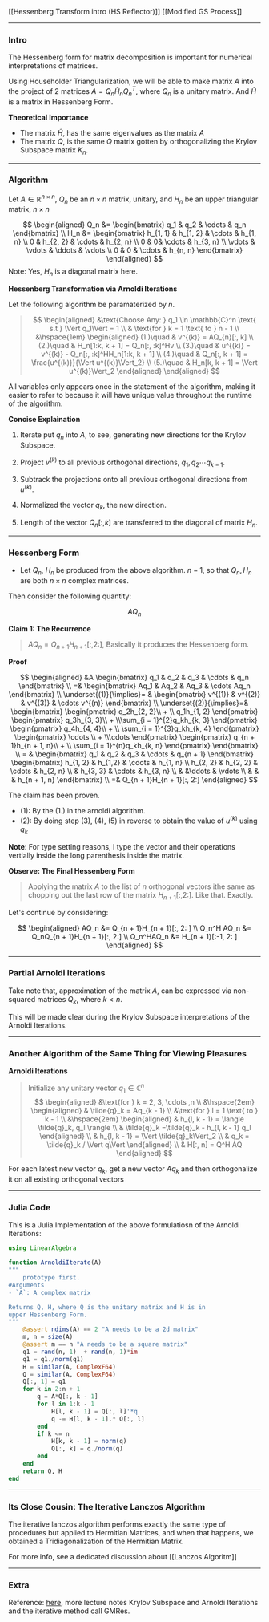 [[Hessenberg Transform intro (HS Reflector)]]
[[Modified GS Process]]

---
### **Intro**

The Hessenberg form for matrix decomposition is important for numerical interpretations of matrices. 

Using Householder Triangularization, we will be able to make matrix $A$ into the project of 2 matrices $A = Q_n\tilde{H}_nQ_n^T$, where $Q_n$ is a unitary matrix. And $\tilde{H}$ is a matrix in Hessenberg Form. 

**Theoretical Importance**

* The matrix $\tilde{H}$, has the same eigenvalues as the matrix $A$
* The matrix $Q$, is the same $Q$ matrix gotten by orthogonalizing the Krylov Subspace matrix $K_n$. 


---
### **Algorithm**

Let $A\in \mathbb{R}^{n \times n}$, $Q_n$ be an $n\times n$ matrix, unitary, and $H_n$ be an upper triangular matrix, $n\times n$

$$
\begin{aligned}
    Q_n &= \begin{bmatrix}
        q_1 & q_2 & \cdots & q_n
    \end{bmatrix}
    \\
    H_n &= 
    \begin{bmatrix}
        h_{1, 1} & h_{1, 2} & \cdots & h_{1, n}
        \\
        0 & h_{2, 2} & \cdots & h_{2, n}
        \\
        0 & 0& \cdots & h_{3, n}
        \\
        \vdots & \vdots & \ddots & \vdots 
        \\
        0 & 0 & \cdots & h_{n, n}
    \end{bmatrix}
\end{aligned}
$$
Note: Yes, $H_n$ is a diagonal matrix here. 

**Hessenberg Transformation via Arnoldi Iterations**


Let the following algorithm be paramaterized by $n$. 

> $$
> \begin{aligned}
>     &\text{Choose Any: } q_1 \in \mathbb{C}^n \text{ s.t } \Vert q_1\Vert = 1
>     \\
>     & \text{for } k = 1 \text{ to } n - 1
>     \\
>     &\hspace{1em}
>     \begin{aligned}
>         (1.)\quad  & v^{(k)} = AQ_{n}[:, k]
>             \\
>         (2.)\quad  & H_n[1:k, k + 1] = Q_n[:, :k]^Hv
>             \\
>         (3.)\quad  & u^{(k)} = v^{(k)} - Q_n[:, :k]^HH_n[1:k, k + 1]
>             \\
>         (4.)\quad  & Q_n[:, k + 1] = \frac{u^{(k)}}{\Vert u^{(k)}\Vert_2}
>             \\
>         (5.)\quad & H_n[k, k + 1] = \Vert u^{(k)}\Vert_2
> \end{aligned}
> \end{aligned}
> $$
 
All variables only appears once in the statement of the algorithm, making it easier to refer to because it will have unique value throughout the runtime of the algorithm. 

**Concise Explaination** 

1. Iterate put $q_n$ into $A$, to see, generating new directions for the Krylov Subspace. 

2. Project $v^{(k)}$ to all previous orthogonal directions, $q_1, q_2 \cdots q_{k- 1}$. 

3. Subtrack the projections onto all previous orthogonal directions from $u^{(k)}$. 

4. Normalized the vector $q_{k}$, the new direction. 

5. Length of the vector $Q_n[:, k]$ are transferred to the diagonal of matrix $H_n$.

---
### **Hessenberg Form**

* Let $Q_n$, $H_n$ be produced from the above algorithm. $n - 1$, so that $Q_n, H_n$ are both $n\times n$ complex matrices. 

Then consider the following quantity: 

$$
AQ_n
$$

**Claim 1: The Recurrence** 

> $AQ_n =Q_{n + 1}H_{n + 1}[:, 2:]$, Basically it produces the Hessenberg form. 

**Proof**

$$
\begin{aligned}
    &A \begin{bmatrix}
        q_1 & q_2 & q_3 & \cdots & q_n
    \end{bmatrix}
    \\
    =& \begin{bmatrix}
        Aq_1 & Aq_2 & Aq_3 & \cdots Aq_n
    \end{bmatrix}
    \\
    \underset{(1)}{\implies}= &  
    \begin{bmatrix}
        v^{(1)} & v^{(2)} & v^{(3)} & \cdots v^{(n)}
    \end{bmatrix}
    \\
    \underset{(2)}{\implies}=& 
    \begin{bmatrix}
        \begin{pmatrix}
            q_2h_{2, 2}\\ + \\ q_1h_{1, 2}
        \end{pmatrix}
        \begin{pmatrix}
            q_3h_{3, 3}\\ + \\\sum_{i = 1}^{2}q_kh_{k, 3}
        \end{pmatrix}
        \begin{pmatrix}
            q_4h_{4, 4}\\ + \\ \sum_{i = 1}^{3}q_kh_{k, 4}
        \end{pmatrix}
        \begin{pmatrix}
            \cdots \\ + \\\cdots
        \end{pmatrix}
        \begin{pmatrix}
            q_{n + 1}h_{n + 1, n}\\ + \\ \sum_{i = 1}^{n}q_kh_{k, n}
        \end{pmatrix}
    \end{bmatrix}
    \\ 
    = &
    \begin{bmatrix}
        q_1 & q_2 & q_3 & \cdots & q_{n + 1} 
    \end{bmatrix}
    \begin{bmatrix}
        h_{1, 2} & h_{1,2} & \cdots & h_{1, n}
        \\
        h_{2, 2} & h_{2, 2} & \cdots & h_{2, n}
        \\
        & h_{3, 3} & \cdots & h_{3, n}
        \\
        & &\ddots & \vdots
        \\
        & & & h_{n + 1, n} 
    \end{bmatrix}
    \\
    =& Q_{n + 1}H_{n + 1}[:, 2:]
\end{aligned}
$$

The claim has been proven. 

* (1): By the (1.) in the arnoldi algorithm. 
* (2): By doing step (3), (4), (5) in reverse to obtain the value of $u^{(k)}$ using $q_{k}$

**Note**: For type setting reasons, I type the vector and their operations vertially inside the long parenthesis inside the matrix. 

**Observe: The Final Hessenberg Form** 

> Applying the matrix $A$ to the list of $n$ orthogonal vectors ithe same as chopping out the last row of the matrix $H_{n +  1}[:, 2:]$. Like that. Exactly. 

Let's continue by considering: 

$$
\begin{aligned}
    AQ_n &= Q_{n + 1}H_{n + 1}[:, 2: ]
    \\
    Q_n^H AQ_n &= Q_nQ_{n + 1}H_{n + 1}[:, 2:]
    \\
    Q_n^HAQ_n &= H_{n + 1}[:-1, 2: ]
\end{aligned}
$$


---
### **Partial Arnoldi Iterations**

Take note that, approximation of the matrix $A$, can be expressed via non-squared matrices $Q_k$, where $k < n$. 

This will be made clear during the Krylov Subspace interpretations of the Arnoldi Iterations. 

---
### **Another Algorithm of the Same Thing for Viewing Pleasures**

**Arnoldi Iterations**

> Initialize any unitary vector $q_1 \in \mathbb{C}^n$
> $$
> \begin{aligned}
>     &\text{for } k = 2, 3, \cdots ,n
>     \\
>     &\hspace{2em}
>     \begin{aligned}
>         & \tilde{q}_k = Aq_{k - 1}
>         \\
>         &\text{for } l = 1 \text{ to } k - 1
>         \\
>         &\hspace{2em}
>         \begin{aligned}
>             & h_{l, k - 1} = \langle \tilde{q}_k, q_l \rangle
>             \\
>             & \tilde{q}_k =\tilde{q}_k - h_{l, k - 1} q_l
>         \end{aligned}
>         \\
>         & h_{l, k - 1} = \Vert \tilde{q}_k\Vert_2
>         \\
>         & q_k = \tilde{q}_k / \Vert q\Vert
>     \end{aligned}
>      \\
>      & H[:, n] = Q^H AQ
> \end{aligned}
> $$

For each latest new vector $q_k$, get a new vector $Aq_k$ and then orthogonalize it on all existing orthogonal vectors

---
### **Julia Code** 

This is a Julia Implementation of the above formulatiosn of the Arnoldi Iterations: 

```julia
using LinearAlgebra

function ArnoldiIterate(A)
"""
    prototype first. 
#Arguments
- `A`: A complex matrix

Returns Q, H, where Q is the unitary matrix and H is in 
upper Hessenberg Form. 
"""
    @assert ndims(A) == 2 "A needs to be a 2d matrix"
    m, n = size(A)
    @assert m == n "A needs to be a square matrix"
    q1 = rand(n, 1)  + rand(n, 1)*im
    q1 = q1./norm(q1)
    H = similar(A, ComplexF64)
    Q = similar(A, ComplexF64)
    Q[:, 1] = q1
    for k in 2:n + 1
        q = A*Q[:, k - 1]
        for l in 1:k - 1
            H[l, k - 1] = Q[:, l]'*q
            q -= H[l, k - 1].* Q[:, l]
        end
        if k <= n
            H[k, k - 1] = norm(q)
            Q[:, k] = q./norm(q)
        end
    end
    return Q, H
end

```


---
### **Its Close Cousin: The Iterative Lanczos Algorithm**

The iterative lanczos algorithm performs exactly the same type of procedures but applied to Hermitian Matrices, and when that happens, we obtained a Tridiagonalization of the Hermitian Matrix.

For more info, see a dedicated discussion about [[Lanczos Algoritm]]




---
### **Extra**

Reference: [here](http://www.math.iit.edu/~fass/477577_Chapter_14.pdf), more lecture notes Krylov Subspace and Arnoldi Iterations and the iterative method call GMRes.


